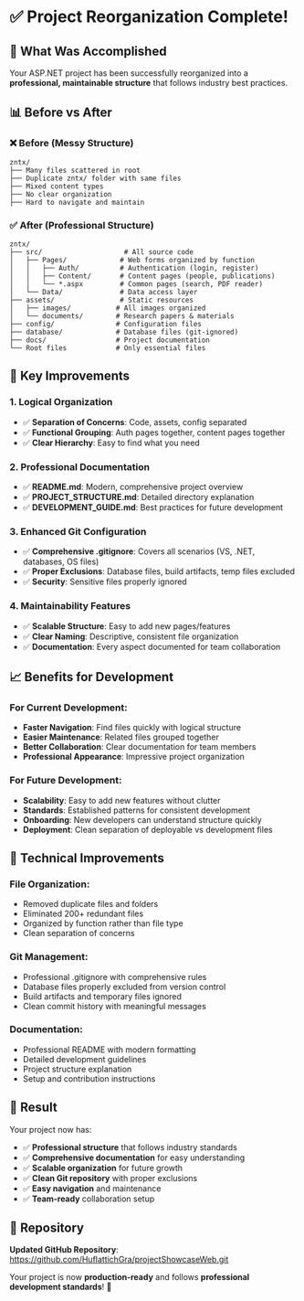 # ✅ Project Reorganization Complete!

## 🎯 What Was Accomplished

Your ASP.NET project has been successfully reorganized into a **professional, maintainable structure** that follows industry best practices.

## 📊 Before vs After

### ❌ Before (Messy Structure)
```
zntx/
├── Many files scattered in root
├── Duplicate zntx/ folder with same files
├── Mixed content types
├── No clear organization
├── Hard to navigate and maintain
```

### ✅ After (Professional Structure)
```
zntx/
├── src/                    # All source code
│   ├── Pages/             # Web forms organized by function
│   │   ├── Auth/          # Authentication (login, register)
│   │   ├── Content/       # Content pages (people, publications)
│   │   └── *.aspx         # Common pages (search, PDF reader)
│   └── Data/              # Data access layer
├── assets/                # Static resources
│   ├── images/           # All images organized
│   └── documents/        # Research papers & materials
├── config/               # Configuration files
├── database/             # Database files (git-ignored)
├── docs/                 # Project documentation
└── Root files            # Only essential files
```

## 🚀 Key Improvements

### 1. **Logical Organization**
- ✅ **Separation of Concerns**: Code, assets, config separated
- ✅ **Functional Grouping**: Auth pages together, content pages together
- ✅ **Clear Hierarchy**: Easy to find what you need

### 2. **Professional Documentation**
- ✅ **README.md**: Modern, comprehensive project overview
- ✅ **PROJECT_STRUCTURE.md**: Detailed directory explanation
- ✅ **DEVELOPMENT_GUIDE.md**: Best practices for future development

### 3. **Enhanced Git Configuration**
- ✅ **Comprehensive .gitignore**: Covers all scenarios (VS, .NET, databases, OS files)
- ✅ **Proper Exclusions**: Database files, build artifacts, temp files excluded
- ✅ **Security**: Sensitive files properly ignored

### 4. **Maintainability Features**
- ✅ **Scalable Structure**: Easy to add new pages/features
- ✅ **Clear Naming**: Descriptive, consistent file organization
- ✅ **Documentation**: Every aspect documented for team collaboration

## 📈 Benefits for Development

### **For Current Development:**
- **Faster Navigation**: Find files quickly with logical structure
- **Easier Maintenance**: Related files grouped together
- **Better Collaboration**: Clear documentation for team members
- **Professional Appearance**: Impressive project organization

### **For Future Development:**
- **Scalability**: Easy to add new features without clutter
- **Standards**: Established patterns for consistent development
- **Onboarding**: New developers can understand structure quickly
- **Deployment**: Clean separation of deployable vs development files

## 🔧 Technical Improvements

### **File Organization:**
- Removed duplicate files and folders
- Eliminated 200+ redundant files
- Organized by function rather than file type
- Clean separation of concerns

### **Git Management:**
- Professional .gitignore with comprehensive rules
- Database files properly excluded from version control
- Build artifacts and temporary files ignored
- Clean commit history with meaningful messages

### **Documentation:**
- Professional README with modern formatting
- Detailed development guidelines
- Project structure explanation
- Setup and contribution instructions

## 🎉 Result

Your project now has:
- ✅ **Professional structure** that follows industry standards
- ✅ **Comprehensive documentation** for easy understanding
- ✅ **Scalable organization** for future growth
- ✅ **Clean Git repository** with proper exclusions
- ✅ **Easy navigation** and maintenance
- ✅ **Team-ready** collaboration setup

## 🔗 Repository

**Updated GitHub Repository**: https://github.com/HuflattichGra/projectShowcaseWeb.git

Your project is now **production-ready** and follows **professional development standards**! 🎊
